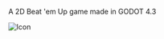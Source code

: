 A 2D Beat 'em Up game made in GODOT 4.3

![Icon](https://github.com/user-attachments/assets/62625340-43bd-4855-b13a-ca8ad2612e06)
